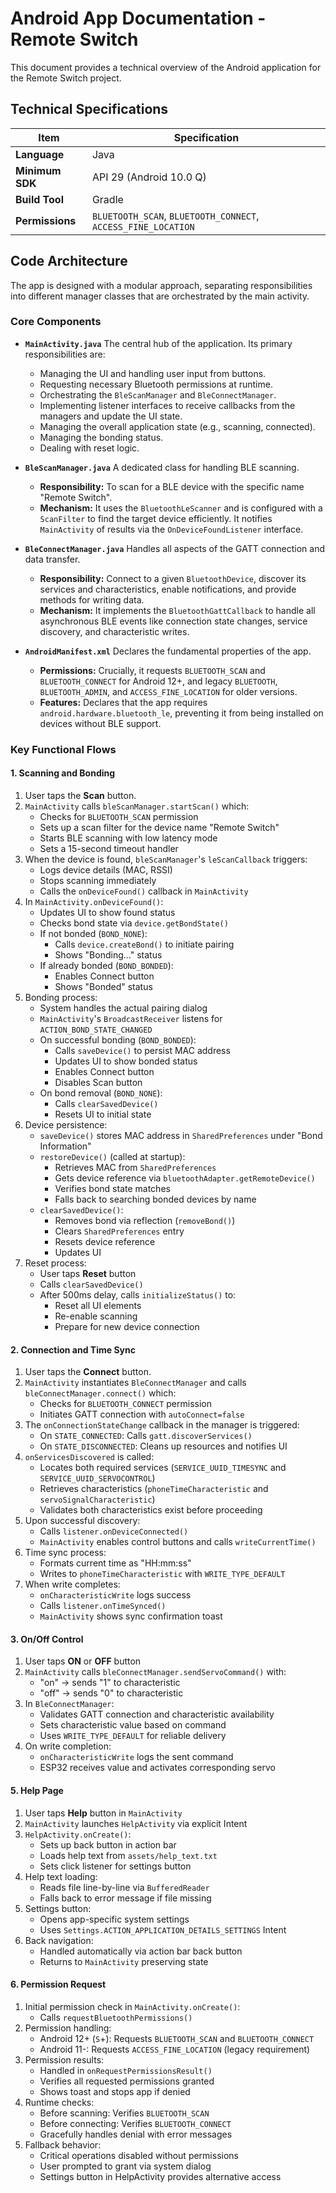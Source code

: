 # Android App Documentation - Remote Switch

This document provides a technical overview of the Android application for the Remote Switch project.

## Technical Specifications

| Item              | Specification                        |
| ----------------- | ------------------------------------ |
| **Language**      | Java                                 |
| **Minimum SDK**   | API 29 (Android 10.0 Q)     |
| **Build Tool**    | Gradle                               |
| **Permissions**   | `BLUETOOTH_SCAN`, `BLUETOOTH_CONNECT`, `ACCESS_FINE_LOCATION`  |

## Code Architecture

The app is designed with a modular approach, separating responsibilities into different manager classes that are orchestrated by the main activity.

### Core Components

- **`MainActivity.java`**
  The central hub of the application. Its primary responsibilities are:
  - Managing the UI and handling user input from buttons.
  - Requesting necessary Bluetooth permissions at runtime.
  - Orchestrating the `BleScanManager` and `BleConnectManager`.
  - Implementing listener interfaces to receive callbacks from the managers and update the UI state.
  - Managing the overall application state (e.g., scanning, connected).
  - Managing the bonding status.
  - Dealing with reset logic.

- **`BleScanManager.java`**
  A dedicated class for handling BLE scanning.
  - **Responsibility:** To scan for a BLE device with the specific name "Remote Switch".
  - **Mechanism:** It uses the `BluetoothLeScanner` and is configured with a `ScanFilter` to find the target device efficiently. It notifies `MainActivity` of results via the `OnDeviceFoundListener` interface.

- **`BleConnectManager.java`**
  Handles all aspects of the GATT connection and data transfer.
  - **Responsibility:** Connect to a given `BluetoothDevice`, discover its services and characteristics, enable notifications, and provide methods for writing data.
  - **Mechanism:** It implements the `BluetoothGattCallback` to handle all asynchronous BLE events like connection state changes, service discovery, and characteristic writes.

- **`AndroidManifest.xml`**
  Declares the fundamental properties of the app.
  - **Permissions:** Crucially, it requests `BLUETOOTH_SCAN` and `BLUETOOTH_CONNECT` for Android 12+, and legacy `BLUETOOTH`, `BLUETOOTH_ADMIN`, and `ACCESS_FINE_LOCATION` for older versions.
  - **Features:** Declares that the app requires `android.hardware.bluetooth_le`, preventing it from being installed on devices without BLE support.

### Key Functional Flows

#### 1. Scanning and Bonding

1. User taps the **Scan** button.
1. `MainActivity` calls `bleScanManager.startScan()` which:
   - Checks for `BLUETOOTH_SCAN` permission
   - Sets up a scan filter for the device name "Remote Switch"
   - Starts BLE scanning with low latency mode
   - Sets a 15-second timeout handler
1. When the device is found, `bleScanManager`'s `leScanCallback` triggers:
   - Logs device details (MAC, RSSI)
   - Stops scanning immediately
   - Calls the `onDeviceFound()` callback in `MainActivity`
1. In `MainActivity.onDeviceFound()`:
   - Updates UI to show found status
   - Checks bond state via `device.getBondState()`
   - If not bonded (`BOND_NONE`):
     - Calls `device.createBond()` to initiate pairing
     - Shows "Bonding..." status
   - If already bonded (`BOND_BONDED`):
     - Enables Connect button
     - Shows "Bonded" status
1. Bonding process:
   - System handles the actual pairing dialog
   - `MainActivity`'s `BroadcastReceiver` listens for `ACTION_BOND_STATE_CHANGED`
   - On successful bonding (`BOND_BONDED`):
     - Calls `saveDevice()` to persist MAC address
     - Updates UI to show bonded status
     - Enables Connect button
     - Disables Scan button
   - On bond removal (`BOND_NONE`):
     - Calls `clearSavedDevice()`
     - Resets UI to initial state
1. Device persistence:
   - `saveDevice()` stores MAC address in `SharedPreferences` under "Bond Information"
   - `restoreDevice()` (called at startup):
     - Retrieves MAC from `SharedPreferences`
     - Gets device reference via `bluetoothAdapter.getRemoteDevice()`
     - Verifies bond state matches
     - Falls back to searching bonded devices by name
   - `clearSavedDevice()`:
     - Removes bond via reflection (`removeBond()`)
     - Clears `SharedPreferences` entry
     - Resets device reference
     - Updates UI
1. Reset process:
   - User taps **Reset** button
   - Calls `clearSavedDevice()`
   - After 500ms delay, calls `initializeStatus()` to:
     - Reset all UI elements
     - Re-enable scanning
     - Prepare for new device connection

#### 2. Connection and Time Sync

1. User taps the **Connect** button.
1. `MainActivity` instantiates `BleConnectManager` and calls `bleConnectManager.connect()` which:
   - Checks for `BLUETOOTH_CONNECT` permission
   - Initiates GATT connection with `autoConnect=false`
1. The `onConnectionStateChange` callback in the manager is triggered:
   - On `STATE_CONNECTED`: Calls `gatt.discoverServices()`
   - On `STATE_DISCONNECTED`: Cleans up resources and notifies UI
1. `onServicesDiscovered` is called:
   - Locates both required services (`SERVICE_UUID_TIMESYNC` and `SERVICE_UUID_SERVOCONTROL`)
   - Retrieves characteristics (`phoneTimeCharacteristic` and `servoSignalCharacteristic`)
   - Validates both characteristics exist before proceeding
1. Upon successful discovery:
   - Calls `listener.onDeviceConnected()`
   - `MainActivity` enables control buttons and calls `writeCurrentTime()`
1. Time sync process:
   - Formats current time as "HH:mm:ss"
   - Writes to `phoneTimeCharacteristic` with `WRITE_TYPE_DEFAULT`
1. When write completes:
   - `onCharacteristicWrite` logs success
   - Calls `listener.onTimeSynced()`
   - `MainActivity` shows sync confirmation toast

#### 3. On/Off Control

1. User taps **ON** or **OFF** button
1. `MainActivity` calls `bleConnectManager.sendServoCommand()` with:
   - "on" → sends "1" to characteristic
   - "off" → sends "0" to characteristic
1. In `BleConnectManager`:
   - Validates GATT connection and characteristic availability
   - Sets characteristic value based on command
   - Uses `WRITE_TYPE_DEFAULT` for reliable delivery
1. On write completion:
   - `onCharacteristicWrite` logs the sent command
   - ESP32 receives value and activates corresponding servo

#### 5. Help Page

1. User taps **Help** button in `MainActivity`
1. `MainActivity` launches `HelpActivity` via explicit Intent
1. `HelpActivity.onCreate()`:
   - Sets up back button in action bar
   - Loads help text from `assets/help_text.txt`
   - Sets click listener for settings button
1. Help text loading:
   - Reads file line-by-line via `BufferedReader`
   - Falls back to error message if file missing
1. Settings button:
   - Opens app-specific system settings
   - Uses `Settings.ACTION_APPLICATION_DETAILS_SETTINGS` Intent
1. Back navigation:
   - Handled automatically via action bar back button
   - Returns to `MainActivity` preserving state

#### 6. Permission Request

1. Initial permission check in `MainActivity.onCreate()`:
   - Calls `requestBluetoothPermissions()`
1. Permission handling:
   - Android 12+ (`S`+): Requests `BLUETOOTH_SCAN` and `BLUETOOTH_CONNECT`
   - Android 11-: Requests `ACCESS_FINE_LOCATION` (legacy requirement)
1. Permission results:
   - Handled in `onRequestPermissionsResult()`
   - Verifies all requested permissions granted
   - Shows toast and stops app if denied
1. Runtime checks:
   - Before scanning: Verifies `BLUETOOTH_SCAN`
   - Before connecting: Verifies `BLUETOOTH_CONNECT`
   - Gracefully handles denial with error messages
1. Fallback behavior:
   - Critical operations disabled without permissions
   - User prompted to grant via system dialog
   - Settings button in HelpActivity provides alternative access